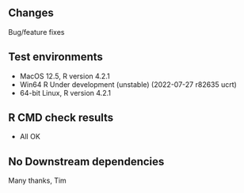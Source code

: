 ## Changes
Bug/feature fixes

## Test environments
* MacOS 12.5, R version 4.2.1
* Win64 R Under development (unstable) (2022-07-27 r82635 ucrt)
* 64-bit Linux, R version 4.2.1

## R CMD check results
* All OK

## No Downstream dependencies

Many thanks, Tim